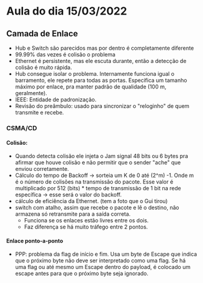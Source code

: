 # Aula do dia 15/03/2022

## Camada de Enlace

- Hub e Switch são parecidos mas por dentro é completamente diferente
- 99.99% das vezes é colisão o problema
- Ethernet é persistente, mas ele escuta durante, então a detecção de colisão é muito rápida.
- Hub consegue isolar o problema. Internamente funciona igual o barramento, ele repete para todas as portas. Especifica um tamanho máximo por enlace, pra manter padrão de qualidade (100 m, geralmente). 
- IEEE: Entidade de padronização.
- Revisão do preâmbulo: usado para sincronizar o "reloginho" de quem transmite e recebe.

### CSMA/CD

#### Colisão:
- Quando detecta colisão ele injeta o Jam signal 48 bits ou 6 bytes pra afirmar que houve colisão e não permitir que o sender "ache" que enviou corretamente.
- Cálculo do tempo de Backoff -> sorteia um K de 0 até (2^m) -1. Onde m é o número de colisões na transmissão do pacote. Esse valor é multiplicado por 512 (bits) * tempo de transmissão de 1 bit na rede específica -> esse será o valor do backoff.
- cálculo de eficiência da Ethernet. (tem a foto que o Gui tirou)
- switch com atalho, assim que recebe o pacote e lê o destino, não armazena só retransmite para a saída correta.
    - Funciona se os enlaces estão livres entre os dois.
    - Faz diferença se há muito tráfego entre 2 pontos.

#### Enlace ponto-a-ponto
- PPP: problema da flag de início e fim. Usa um byte de Escape que indica que o próximo byte não deve ser interpretado como uma flag. Se há uma flag ou até mesmo um Escape dentro do payload, é colocado um escape antes para que o próximo byte seja ignorado.